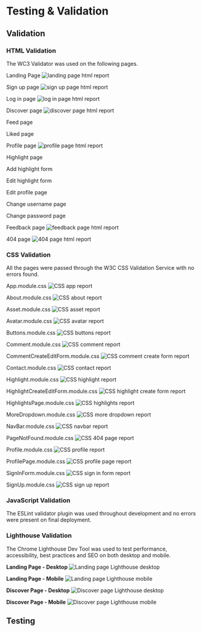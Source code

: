 # Testing & Validation

## Validation

### HTML Validation

The WC3 Validator was used on the following pages.

Landing Page
![landing page html report](./docs/readme/html_landing.png)

Sign up page
![sign up page html report](./docs/readme/html_signup.png)

Log in page
![log in page html report](./docs/readme/html_login.png)

Discover page
![discover page html report](./docs/readme/html_discover.png)

Feed page

Liked page

Profile page
![profile page html report](./docs/readme/html_profile.png)

Highlight page

Add highlight form

Edit highlight form

Edit profile page

Change username page

Change password page

Feedback page
![feedback page html report](./docs/readme/html_feedback.png)

404 page
![404 page html report](./docs/readme/html_404.png)

### CSS Validation

All the pages were passed through the W3C CSS Validation Service with no errors found. 

App.module.css
![CSS app report](./docs/readme/css_app.png)

About.module.css
![CSS about report](./docs/readme/css_about.png)

Asset.module.css
![CSS asset report](./docs/readme/css_asset.png)

Avatar.module.css
![CSS avatar report](./docs/readme/css_avatar.png)

Buttons.module.css
![CSS buttons report](./docs/readme/css_buttons.png)

Comment.module.css
![CSS comment report](./docs/readme/css_comment.png)

CommentCreateEditForm.module.css
![CSS comment create form report](./docs/readme/css_comment_create.png)

Contact.module.css
![CSS contact report](./docs/readme/css_contact.png)

Highlight.module.css
![CSS highlight report](./docs/readme/css_highlight.png)

HighlightCreateEditForm.module.css
![CSS highlight create form report](./docs/readme/css_highlight_create.png)

HighlightsPage.module.css
![CSS highlights report](./docs/readme/css_highlights.png)

MoreDropdown.module.css
![CSS more dropdown report](./docs/readme/css_more_dropdown.png)

NavBar.module.css
![CSS navbar report](./docs/readme/css_navbar.png)

PageNotFound.module.css
![CSS 404 page report](./docs/readme/css_page_not_found.png)

Profile.module.css
![CSS profile report](./docs/readme/css_profile.png)

ProfilePage.module.css
![CSS profile page report](./docs/readme/css_profile_page.png)

SignInForm.module.css
![CSS sign in form report](./docs/readme/css_signin.png)

SignUp.module.css
![CSS sign up report](./docs/readme/css_signup.png)

### JavaScript Validation

The ESLint validator plugin was used throughout development and no errors were present on final deployment.

### Lighthouse Validation

The Chrome Lighthouse Dev Tool was used to test performance, accessibility, best practices and SEO on both desktop and mobile.

**Landing Page - Desktop**
![Landing page Lighthouse desktop](./docs/readme/lighthouse_landing_desktop.png)

**Landing Page - Mobile**
![Landing page Lighthouse mobile](./docs/readme/lighthouse_landing_mobile.png)


**Discover Page - Desktop**
![Discover page Lighthouse desktop](./docs/readme/lighthouse_discover_desktop.png)

**Discover Page - Mobile**
![Discover page Lighthouse mobile](./docs/readme/lighthouse_discover_moile.png)

## Testing

